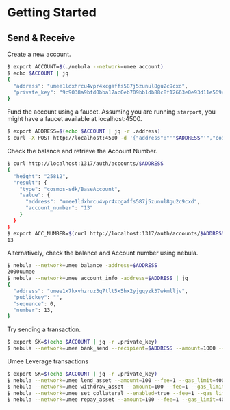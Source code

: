 # Getting Started


## Send & Receive

Create a new account.

```sh
$ export ACCOUNT=$(./nebula --network=umee account)
$ echo $ACCOUNT | jq
{
  "address": "umee1ldxhrcu4vpr4xcgaffs587j5zunul8gu2c9cxd",
  "private_key": "9c9038a9bfd0bba17ac0eb709bb1db88c8f12663e0e93d11e5694b0fec0f5842"
}
```

Fund the account using a faucet. Assuming you are running `starport`, you might have a faucet available at localhost:4500.

```sh
$ export ADDRESS=$(echo $ACCOUNT | jq -r .address)
$ curl -X POST http://localhost:4500 -d '{"address":"'"$ADDRESS"'","coins":["2000uumee"]}'
```

Check the balance and retrieve the Account Number.

```sh
$ curl http://localhost:1317/auth/accounts/$ADDRESS
{
  "height": "25812",
  "result": {
    "type": "cosmos-sdk/BaseAccount",
    "value": {
      "address": "umee1ldxhrcu4vpr4xcgaffs587j5zunul8gu2c9cxd",
      "account_number": "13"
    }
  }
}
$ export ACC_NUMBER=$(curl http://localhost:1317/auth/accounts/$ADDRESS | jq -r .result.value.account_number)
13
```

Alternatively, check the balance and Account number using nebula.
```sh
$ nebula --network=umee balance -address=$ADDRESS
2000uumee
$ nebula --network=umee account_info -address=$ADDRESS | jq
{
  "address": "umee1x7kxvhzruz3q7tlt5x5hx2yjgqyzk37wkmlljv",
  "publickey": "",
  "sequence": 0,
  "number": 13,
}
```

Try sending a transaction.

```sh
$ export SK=$(echo $ACCOUNT | jq -r .private_key)
$ nebula --network=umee bank_send --recipient=$ADDRESS --amount=1000 --fee=1 --gas_limit=400000 --timeout_height=100000 --private_key=$SK --acc_number=$ACC_NUMBER --acc_sequence=0 --memo="bank send"
```

Umee Leverage transactions
```sh
$ export SK=$(echo $ACCOUNT | jq -r .private_key)
$ nebula --network=umee lend_asset --amount=100 --fee=1 --gas_limit=400000 --timeout_height=100000 --private_key=$SK --acc_number=$ACC_NUMBER --acc_sequence=0 --memo="lend asset"
$ nebula --network=umee withdraw_asset --amount=100 --fee=1 --gas_limit=400000 --timeout_height=1000000 --private_key=$SK --acc_number=$ACC_NUMBER --acc_sequence=0 --memo="withdraw asset"
$ nebula --network=umee set_collateral --enabled=true --fee=1 --gas_limit=400000 --timeout_height=1000000 --private_key=$SK --acc_number=$ACC_NUMBER --acc_sequence=0 --memo="set collateral"
$ nebula --network=umee repay_asset --amount=100 --fee=1 --gas_limit=400000 --timeout_height=1000000 --private_key=$SK --acc_number=$ACC_NUMBER --acc_sequence=0 --memo="repay asset"
```